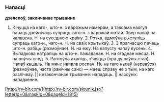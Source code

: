 ### Напасці
**дзеяслоў, закончанае трыванне**

1. Кінуцца на каго-, што-н. з варожым намерам, а таксама наогул пачаць дзейнічаць супраць каго-н. з варожай мэтай. Звер напаў на чалавека. Н. на суседнюю краіну. 2. Рэзка, адмоўна выступіць супраць каго-н., чаго-н. Н. на сваіх крытыкаў. 3. З прагнасцю пачаць што-н. рабіць (размоўнае). Н. на ежу. На капусту напаў вусень. 4. Выпадкова натрапіць на што-н. пажаданае. Н. на ягаднае месца. Н. на воўчы след. 5. Раптоўна ахапіць, з'явіцца (пра душэўны стан). Напаў кашаль. На мяне напала роспач. Не на таго напаў (нарваўся) (размоўнае, часта іранічны сэнс) — маеш справу не з тым, на каго разлічваў. || незакончанае трыванне: нападаць. || назоўнік: нападзенне.

<a rel="author">[http://rv-blr.com/](http://rv-blr.com/slounik.jsp?letterId=0&maskId=0&pageId=1815)</a>
